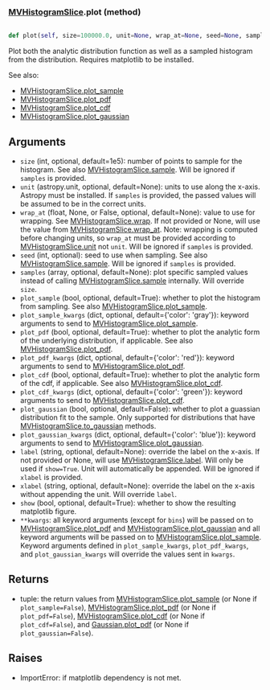 ### [MVHistogramSlice](MVHistogramSlice.md).plot (method)


```py

def plot(self, size=100000.0, unit=None, wrap_at=None, seed=None, samples=None, plot_sample=True, plot_sample_kwargs={'color': 'gray'}, plot_pdf=True, plot_pdf_kwargs={'color': 'red'}, plot_cdf=False, plot_cdf_kwargs={'color': 'green'}, plot_gaussian=False, plot_gaussian_kwargs={'color': 'blue'}, label=None, xlabel=None, show=False, **kwargs)

```



Plot both the analytic distribution function as well as a sampled
histogram from the distribution.  Requires matplotlib to be installed.

See also:

* [MVHistogramSlice.plot_sample](MVHistogramSlice.plot_sample.md)
* [MVHistogramSlice.plot_pdf](MVHistogramSlice.plot_pdf.md)
* [MVHistogramSlice.plot_cdf](MVHistogramSlice.plot_cdf.md)
* [MVHistogramSlice.plot_gaussian](MVHistogramSlice.plot_gaussian.md)

Arguments
-----------
* `size` (int, optional, default=1e5): number of points to sample for
    the histogram.  See also [MVHistogramSlice.sample](MVHistogramSlice.sample.md).  Will be ignored
    if `samples` is provided.
* `unit` (astropy.unit, optional, default=None): units to use along
    the x-axis.  Astropy must be installed.  If `samples` is provided,
    the passed values will be assumed to be in the correct units.
* `wrap_at` (float, None, or False, optional, default=None): value to
    use for wrapping.  See [MVHistogramSlice.wrap](MVHistogramSlice.wrap.md).  If not provided or None,
    will use the value from [MVHistogramSlice.wrap_at](MVHistogramSlice.wrap_at.md).  Note: wrapping is
    computed before changing units, so `wrap_at` must be provided
    according to [MVHistogramSlice.unit](MVHistogramSlice.unit.md) not `unit`.  Will be ignored if
    `samples` is provided.
* `seed` (int, optional): seed to use when sampling.  See also
    [MVHistogramSlice.sample](MVHistogramSlice.sample.md).  Will be ignored if `samples` is provided.
* `samples` (array, optional, default=None): plot specific sampled
    values instead of calling [MVHistogramSlice.sample](MVHistogramSlice.sample.md) internally.  Will override
    `size`.
* `plot_sample` (bool, optional, default=True): whether to plot the
    histogram from sampling.  See also [MVHistogramSlice.plot_sample](MVHistogramSlice.plot_sample.md).
* `plot_sample_kwargs` (dict, optional, default={'color': 'gray'}):
    keyword arguments to send to [MVHistogramSlice.plot_sample](MVHistogramSlice.plot_sample.md).
* `plot_pdf` (bool, optional, default=True): whether to plot the
    analytic form of the underlying distribution, if applicable.
    See also [MVHistogramSlice.plot_pdf](MVHistogramSlice.plot_pdf.md).
* `plot_pdf_kwargs` (dict, optional, default={'color': 'red'}):
    keyword arguments to send to [MVHistogramSlice.plot_pdf](MVHistogramSlice.plot_pdf.md).
* `plot_cdf` (bool, optional, default=True): whether to plot the
    analytic form of the cdf, if applicable.
    See also [MVHistogramSlice.plot_cdf](MVHistogramSlice.plot_cdf.md).
* `plot_cdf_kwargs` (dict, optional, default={'color': 'green'}):
    keyword arguments to send to [MVHistogramSlice.plot_cdf](MVHistogramSlice.plot_cdf.md).
* `plot_gaussian` (bool, optional, default=False): whether to plot
    a guassian distribution fit to the sample.  Only supported for
    distributions that have [MVHistogramSlice.to_gaussian](MVHistogramSlice.to_gaussian.md) methods.
* `plot_gaussian_kwargs` (dict, optional, default={'color': 'blue'}):
    keyword arguments to send to [MVHistogramSlice.plot_gaussian](MVHistogramSlice.plot_gaussian.md).
* `label` (string, optional, default=None): override the label on the
    x-axis.  If not provided or None, will use [MVHistogramSlice.label](MVHistogramSlice.label.md).  Will
    only be used if `show=True`.  Unit will automatically be appended.
    Will be ignored if `xlabel` is provided.
* `xlabel` (string, optional, default=None): override the label on the
    x-axis without appending the unit.  Will override `label`.
* `show` (bool, optional, default=True): whether to show the resulting
    matplotlib figure.
* `**kwargs`: all keyword arguments (except for `bins`) will be passed
    on to [MVHistogramSlice.plot_pdf](MVHistogramSlice.plot_pdf.md) and [MVHistogramSlice.plot_gaussian](MVHistogramSlice.plot_gaussian.md) and all
    keyword arguments will be passed on to [MVHistogramSlice.plot_sample](MVHistogramSlice.plot_sample.md).
    Keyword arguments defined in `plot_sample_kwargs`,
    `plot_pdf_kwargs`, and `plot_gaussian_kwargs`
    will override the values sent in `kwargs`.

Returns
--------
* tuple: the return values from [MVHistogramSlice.plot_sample](MVHistogramSlice.plot_sample.md) (or None if
    `plot_sample=False`), [MVHistogramSlice.plot_pdf](MVHistogramSlice.plot_pdf.md) (or None if `plot_pdf=False`),
    [MVHistogramSlice.plot_cdf](MVHistogramSlice.plot_cdf.md) (or None if `plot_cdf=False`),
    and [Gaussian.plot_pdf](Gaussian.plot_pdf.md) (or None if `plot_gaussian=False`).

Raises
--------
* ImportError: if matplotlib dependency is not met.

